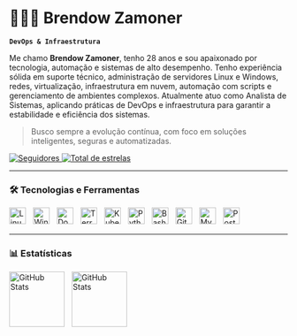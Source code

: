 # 👨🏻‍💻 Brendow Zamoner

**`DevOps & Infraestrutura`**

Me chamo **Brendow Zamoner**, tenho 28 anos e sou apaixonado por tecnologia, automação e sistemas de alto desempenho. Tenho experiência sólida em suporte técnico, administração de servidores Linux e Windows, redes, virtualização, infraestrutura em nuvem, automação com scripts e gerenciamento de ambientes complexos. Atualmente atuo como Analista de Sistemas, aplicando práticas de DevOps e infraestrutura para garantir a estabilidade e eficiência dos sistemas.

> Busco sempre a evolução contínua, com foco em soluções inteligentes, seguras e automatizadas.

<p align="left">
    <a href="https://github.com/BrendowZamoner?tab=followers">
        <img 
            alt="Seguidores" 
            title="Me siga no GitHub" 
            src="https://custom-icon-badges.demolab.com/github/followers/BrendowZamoner?color=236ad3&labelColor=1155ba&style=for-the-badge&logo=github&label=Seguidores&logoColor=white"
        />
    </a>
    <a href="https://github.com/BrendowZamoner?tab=repositories&sort=stargazers">
        <img 
            alt="Total de estrelas" 
            title="Total de estrelas GitHub" 
            src="https://custom-icon-badges.demolab.com/github/stars/BrendowZamoner?color=55960c&style=for-the-badge&labelColor=488207&logo=star&label=Estrelas"
        />
    </a>
</p>

---

### 🛠️ Tecnologias e Ferramentas

<img align="left" alt="Linux" title="Linux" width="30px" style="padding-right:10px;" src="https://cdn.jsdelivr.net/gh/devicons/devicon@latest/icons/linux/linux-original.svg" />
<img align="left" alt="Windows" title="Windows Server" width="30px" style="padding-right:10px;" src="https://cdn.jsdelivr.net/gh/devicons/devicon@latest/icons/windows8/windows8-original.svg" />
<img align="left" alt="Docker" title="Docker" width="30px" style="padding-right:10px;" src="https://cdn.jsdelivr.net/gh/devicons/devicon@latest/icons/docker/docker-original.svg" />
<img align="left" alt="Terraform" title="Terraform" width="30px" style="padding-right:10px;" src="https://cdn.jsdelivr.net/gh/devicons/devicon@latest/icons/terraform/terraform-original.svg" />
<img align="left" alt="Kubernetes" title="Kubernetes" width="30px" style="padding-right:10px;" src="https://cdn.jsdelivr.net/gh/devicons/devicon@latest/icons/kubernetes/kubernetes-plain.svg" />
<img align="left" alt="Python" title="Python" width="30px" style="padding-right:10px;" src="https://cdn.jsdelivr.net/gh/devicons/devicon@latest/icons/python/python-original.svg" />
<img align="left" alt="Bash" title="Bash Script" width="30px" style="padding-right:10px;" src="https://cdn.jsdelivr.net/gh/devicons/devicon@latest/icons/bash/bash-original.svg" />
<img align="left" alt="Git" title="Git" width="30px" style="padding-right:10px;" src="https://cdn.jsdelivr.net/gh/devicons/devicon@latest/icons/git/git-original.svg" />
<img align="left" alt="MySQL" title="MySQL" width="30px" style="padding-right:10px;" src="https://cdn.jsdelivr.net/gh/devicons/devicon@latest/icons/mysql/mysql-original.svg" />
<img align="left" alt="PostgreSQL" title="PostgreSQL" width="30px" style="padding-right:10px;" src="https://cdn.jsdelivr.net/gh/devicons/devicon@latest/icons/postgresql/postgresql-original.svg" />

<br/>
<br/>

---

### 📊 Estatísticas

<p>
  <img 
    align="left" 
    alt="GitHub Stats" 
    height="100" 
    style="padding-right: 10px;" 
    src="https://github-readme-stats.vercel.app/api?username=BrendowZamoner&show_icons=true&theme=tokyonight&include_all_commits=true&locale=pt-br" 
  />
  <img 
    align="left" 
    alt="GitHub Stats" 
    height="100" 
    src="https://github-readme-stats.vercel.app/api/top-langs/?username=BrendowZamoner&theme=tokyonight&layout=compact&custom_title=Tecnologias&langs_count=9" 
  />
</p>
